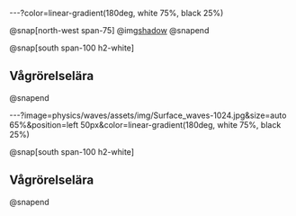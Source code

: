 
---?color=linear-gradient(180deg, white 75%, black 25%)

@snap[north-west span-75]
@img[shadow](physics/waves/assets/img/Surface_waves-1024.jpg)
@snapend

@snap[south span-100 h2-white]
## Vågrörelselära
@snapend

---?image=physics/waves/assets/img/Surface_waves-1024.jpg&size=auto 65%&position=left 50px&color=linear-gradient(180deg, white 75%, black 25%)

@snap[south span-100 h2-white]
## Vågrörelselära
@snapend